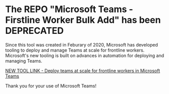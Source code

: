 # The REPO "Microsoft Teams - Firstline Worker Bulk Add" has been DEPRECATED

Since this tool was created in Feburary of 2020, Microsoft has developed tooling to deploy and manage Teams at scale for frontline workers. Microsoft's new tooling is built on advances in automation for deploying and managing Teams.

[NEW TOOL LINK - Deploy teams at scale for frontline workers in Microsoft Teams](https://docs.microsoft.com/en-us/microsoft-365/frontline/deploy-teams-at-scale?view=o365-worldwide)

Thank you for your use of Microsoft Teams!